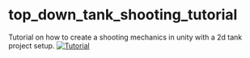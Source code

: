 # top_down_tank_shooting_tutorial
Tutorial on how to create a shooting mechanics in unity with a 2d tank project setup.
[![Tutorial](https://img.youtube.com/vi/LtqY5EPP5KU/0.jpg)](https://youtu.be/LtqY5EPP5KU)
